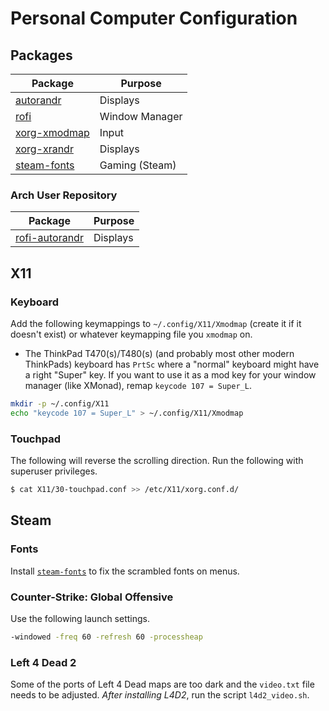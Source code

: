 # Personal Computer Configuration

## Packages

| Package                                                                   | Purpose        |
| ------------------------------------------------------------------------- | -------------- |
| [autorandr](https://archlinux.org/packages/community/any/autorandr/)      | Displays       |
| [rofi](https://archlinux.org/packages/community/x86_64/rofi/)             | Window Manager |
| [xorg-xmodmap](https://archlinux.org/packages/extra/x86_64/xorg-xmodmap/) | Input          |
| [xorg-xrandr](https://archlinux.org/packages/extra/x86_64/xorg-xrandr/)   | Displays       |
| [steam-fonts](https://aur.archlinux.org/packages/steam-fonts/)            | Gaming (Steam) |

### Arch User Repository

| Package                                                              | Purpose  |
| -------------------------------------------------------------------- | -------- |
| [rofi-autorandr](https://aur.archlinux.org/packages/rofi-autorandr/) | Displays |

## X11

### Keyboard

Add the following keymappings to `~/.config/X11/Xmodmap` (create it if it doesn't exist) or whatever keymapping file you `xmodmap` on.

- The ThinkPad T470(s)/T480(s) (and probably most other modern ThinkPads) keyboard has `PrtSc` where a "normal" keyboard might have a right "Super" key. If you want to use it as a mod key for your window manager (like XMonad), remap `keycode 107 = Super_L`.

```sh
mkdir -p ~/.config/X11
echo "keycode 107 = Super_L" > ~/.config/X11/Xmodmap
```

### Touchpad

The following will reverse the scrolling direction. Run the following with superuser privileges.

```sh
$ cat X11/30-touchpad.conf >> /etc/X11/xorg.conf.d/
```

## Steam

### Fonts

Install [`steam-fonts`](https://aur.archlinux.org/packages/steam-fonts/) to fix the scrambled fonts on menus.

### Counter-Strike: Global Offensive

Use the following launch settings.

```sh
-windowed -freq 60 -refresh 60 -processheap
```

### Left 4 Dead 2

Some of the ports of Left 4 Dead maps are too dark and the `video.txt` file needs to be adjusted. _After installing L4D2_, run the script `l4d2_video.sh`.

